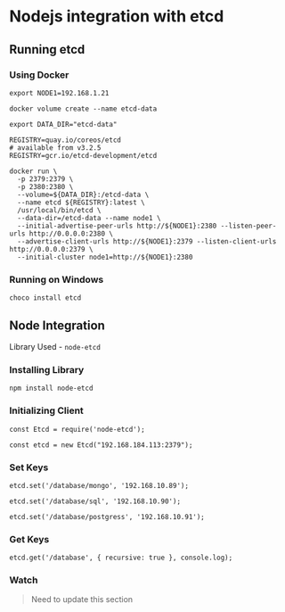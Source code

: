 # Nodejs integration with etcd

## Running etcd

### Using Docker

```
export NODE1=192.168.1.21

docker volume create --name etcd-data

export DATA_DIR="etcd-data"

REGISTRY=quay.io/coreos/etcd
# available from v3.2.5
REGISTRY=gcr.io/etcd-development/etcd

docker run \
  -p 2379:2379 \
  -p 2380:2380 \
  --volume=${DATA_DIR}:/etcd-data \
  --name etcd ${REGISTRY}:latest \
  /usr/local/bin/etcd \
  --data-dir=/etcd-data --name node1 \
  --initial-advertise-peer-urls http://${NODE1}:2380 --listen-peer-urls http://0.0.0.0:2380 \
  --advertise-client-urls http://${NODE1}:2379 --listen-client-urls http://0.0.0.0:2379 \
  --initial-cluster node1=http://${NODE1}:2380
```

### Running on Windows

```
choco install etcd
```

## Node Integration

Library Used - ``node-etcd``

### Installing Library
```
npm install node-etcd
```

### Initializing Client

```
const Etcd = require('node-etcd');

const etcd = new Etcd("192.168.184.113:2379");
```

### Set Keys

```
etcd.set('/database/mongo', '192.168.10.89');

etcd.set('/database/sql', '192.168.10.90');

etcd.set('/database/postgress', '192.168.10.91');
```

### Get Keys

```
etcd.get('/database', { recursive: true }, console.log);
```

### Watch

> Need to update this section